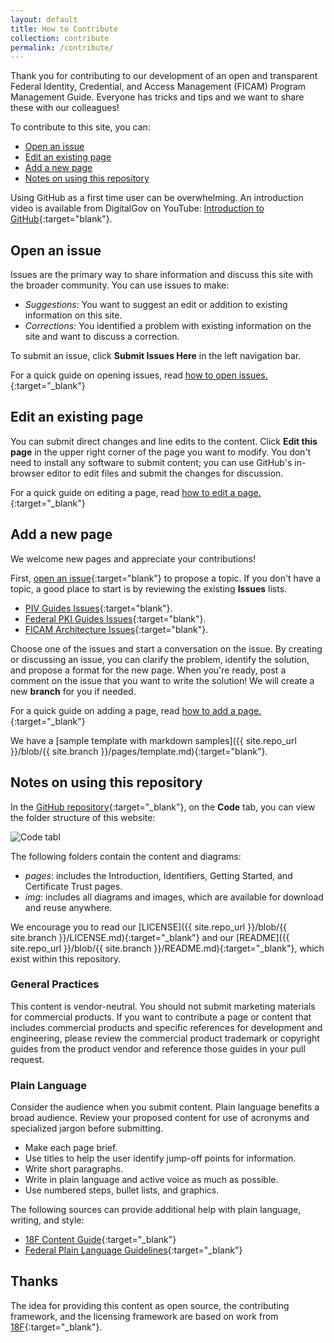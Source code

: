 ```yaml
---
layout: default
title: How to Contribute
collection: contribute
permalink: /contribute/
---
```


Thank you for contributing to our development of an open and transparent Federal Identity, Credential, and Access Management (FICAM) Program Management Guide.  Everyone has tricks and tips and we want to share these with our colleagues! 

To contribute to this site, you can:

- [Open an issue](#open-an-issue)
- [Edit an existing page](#edit-an-existing-page)
- [Add a new page](#add-a-new-page)
- [Notes on using this repository](#notes-on-using-this-repository)

Using GitHub as a first time user can be overwhelming.  An introduction video is available from DigitalGov on YouTube: [Introduction to GitHub](https://www.youtube.com/watch?v=uNa9GOtM6NE&t=1737s){:target="blank"}.  


## Open an issue

Issues are the primary way to share information and discuss this site with the broader community. You can use issues to make:

* _Suggestions:_ You want to suggest an edit or addition to existing information on this site.
* _Corrections:_ You identified a problem with existing information on the site and want to discuss a correction.

To submit an issue, click **Submit Issues Here** in the left navigation bar. 

For a quick guide on opening issues, read [how to open issues.]({{site.baseurl}}/openissue/){:target="_blank"}

## Edit an existing page

You can submit direct changes and line edits to the content. Click **Edit this page** in the upper right corner of the page you want to modify.  You don't need to install any software to submit content; you can use GitHub's in-browser editor to edit files and submit the changes for discussion. 

For a quick guide on editing a page, read [how to edit a page.]({{site.baseurl}}/editpage/){:target="_blank"}

## Add a new page
We welcome new pages and appreciate your contributions!  

First, [open an issue]({{site.baseurl}}/contribute/#open-an-issue){:target="blank"} to propose a topic.  If you don't have a topic, a good place to start is by reviewing the existing **Issues** lists. 

* [PIV Guides Issues](https://github.com/GSA/piv-guides/issues){:target="blank"}.
* [Federal PKI Guides Issues](https://github.com/GSA/fpki-guides/issues){:target="blank"}.
* [FICAM Architecture Issues](https://github.com/GSA/ficam-arch/issues){:target="blank"}.

Choose one of the issues and start a conversation on the issue. By creating or discussing an issue, you can clarify the problem, identify the solution, and propose a format for the new page. When you're ready, post a comment on the issue that you want to write the solution!  We will create a new **branch** for you if needed.

For a quick guide on adding a page, read [how to add a page.]({{site.baseurl}}/addpage/){:target="_blank"}

We have a [sample template with markdown samples]({{ site.repo_url }}/blob/{{ site.branch }}/pages/template.md){:target="blank"}.

## Notes on using this repository

In the [GitHub repository]({{site.repo_url}}){:target="_blank"}, on the **Code** tab, you can view the folder structure of this website:

![Code tabl]({{site.baseurl}}/assets/img/code_tab.png)

The following folders contain the content and diagrams:

*  _pages_: includes the Introduction, Identifiers, Getting Started, and Certificate Trust pages.
* _img_: includes all diagrams and images, which are available for download and reuse anywhere.

We encourage you to read our [LICENSE]({{ site.repo_url }}/blob/{{ site.branch }}/LICENSE.md){:target="_blank"} and our [README]({{ site.repo_url }}/blob/{{ site.branch }}/README.md){:target="_blank"}, which exist within this repository.  

###  General Practices

This content is vendor-neutral. You should not submit marketing materials for commercial products. If you want to contribute a page or content that includes commercial products and specific references for development and engineering, please review the commercial product trademark or copyright guides from the product vendor and reference those guides in your pull request.  

### Plain Language

Consider the audience when you submit content. Plain language benefits a broad audience. Review your proposed content for use of acronyms and specialized jargon before submitting.

  * Make each page brief.
  * Use titles to help the user identify jump-off points for information.
  * Write short paragraphs. 
  * Write in plain language and active voice as much as possible.
  * Use numbered steps, bullet lists, and graphics.

The following sources can provide additional help with plain language, writing, and style:

  * [18F Content Guide](https://content-guide.18f.gov/){:target="_blank"}
  * [Federal Plain Language Guidelines](http://www.plainlanguage.gov/){:target="_blank"}


##  Thanks

The idea for providing this content as open source, the contributing framework, and the licensing framework are based on work from [18F](https://18f.gsa.gov){:target="_blank"}.

